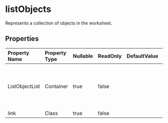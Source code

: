 # **listObjects**

Represents a collection of  objects in the worksheet. 

## **Properties**

| Property Name | Property Type | Nullable |  ReadOnly | DefaultValue | Description | 
| :- | :- | :- |:- |  :- | :- |
|ListObjectList|Container|true|false |  |A property named ListObjectList that is a list of LinkElement objects.|
|link|Class|true|false |  ||

